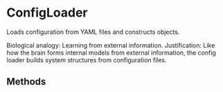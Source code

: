 # ConfigLoader

Loads configuration from YAML files and constructs objects.

Biological analogy: Learning from external information.
Justification: Like how the brain forms internal models from external
information, the config loader builds system structures from configuration files.

## Methods

